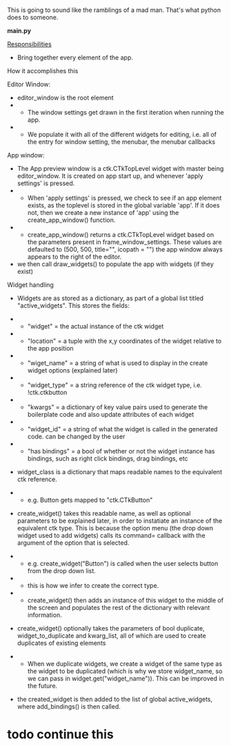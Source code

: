 This is going to sound like the ramblings of a mad man. That's what python does to someone.

**main.py**

<ins>Responsibilities</ins>

- Bring together every element of the app.

</ins>How it accomplishes this</ins>

Editor Window:

- editor_window is the root element
- - The window settings get drawn in the first iteration when running the app.
- - We populate it with all of the different widgets for editing, i.e. all of the entry for window setting, the menubar, the menubar callbacks

App window:

- The App preview window is a ctk.CTkTopLevel widget with master being editor_window. It is created on app start up, and whenever 'apply settings' is pressed.
- - When 'apply settings' is pressed, we check to see if an app element exists, as the toplevel is stored in the global variable 'app'. If it does not, then we create a new instance of 'app' using the create_app_window() function.
- - create_app_window() returns a ctk.CTkTopLevel widget based on the parameters present in frame_window_settings. These values are defaulted to (500, 500, title="", icopath = "") the app window always appears to the right of the editor.
- we then call draw_widgets() to populate the app with widgets (if they exist)

Widget handling

- Widgets are as stored as a dictionary, as part of a global list titled "active_widgets". This stores the fields:
- - "widget" = the actual instance of the ctk widget
- - "location" = a tuple with the x,y coordinates of the widget relative to the app position
- - "wiget_name" = a string of what is used to display in the create widget options (explained later)
- - "widget_type" = a string reference of the ctk widget type, i.e. !ctk.ctkbutton
- - "kwargs" = a dictionary of key value pairs used to generate the boilerplate code and also update attributes of each widget
- - "widget_id" = a string of what the widget is called in the generated code. can be changed by the user
- - "has bindings" = a bool of whether or not the widget instance has bindings, such as right click bindings, drag bindings, etc

- widget_class is a dictionary that maps readable names to the equivalent ctk reference.
- - e.g. Button gets mapped to "ctk.CTkButton"

- create_widget() takes this readable name, as well as optional parameters to be explained later, in order to instatiate an instance of the equivalent ctk type. This is because the option menu (the drop down widget used to add widgets) calls its command= callback with the argument of the option that is selected.
- - e.g. create_widget("Button") is called when the user selects button from the drop down list.
- - this is how we infer to create the correct type.
- - create_widget() then adds an instance of this widget to the middle of the screen and populates the rest of the dictionary with relevant information.
- create_widget() optionally takes the parameters of bool duplicate, widget_to_duplicate and kwarg_list, all of which are used to create duplicates of existing elements
- - When we duplicate widgets, we create a widget of the same type as the widget to be duplicated (which is why we store widget_name, so we can pass in widget.get("widget_name")). This can be improved in the future.
- the created_widget is then added to the list of global active_widgets, where add_bindings() is then called.

# todo continue this
